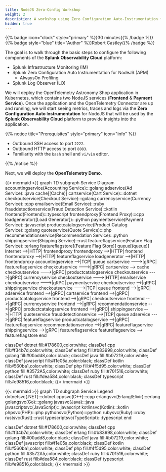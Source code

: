 ```yaml
---
title: NodeJS Zero-Config Workshop
weight: 2
description: A workshop using Zero Configuration Auto-Instrumentation for NodeJS.
hidden: true
---
```


{{% badge icon="clock" style="primary" %}}30 minutes{{% /badge %}} {{% badge style="blue" title="Author" %}}Robert Castley{{% /badge %}}

The goal is to walk through the basic steps to configure the following components of the **Splunk Observability Cloud** platform:

* Splunk Infrastructure Monitoring (IM)
* Splunk Zero Configuration Auto Instrumentation for NodeJS (APM)
  * AlwaysOn Profiling
* Splunk Log Observer (LO)

We will deploy the OpenTelemetry Astronomy Shop application in Kubernetes, which contains two NodeJS services (**Frontend** & **Payment Service**). Once the application and the OpenTelemetry Connector are up and running, we will start seeing metrics, traces and logs via the **Zero Configuration Auto Instrumentation** for NodeJS that will be used by the **Splunk Observability Cloud** platform to provide insights into the application.

{{% notice title="Prerequisites" style="primary" icon="info" %}}

* Outbound SSH access to port `2222`.
* Outbound HTTP access to port `8083`.
* Familiarity with the `bash` shell and `vi/vim` editor.

{{% /notice %}}

Next, we will deploy the **OpenTelemetry Demo**.

{{< mermaid >}}
graph TD
subgraph Service Diagram
accountingservice(Accounting Service):::golang
adservice(Ad Service):::java
cache[(Cache)]
cartservice(Cart Service):::dotnet
checkoutservice(Checkout Service):::golang
currencyservice(Currency Service):::cpp
emailservice(Email Service):::ruby
frauddetectionservice(Fraud Detection Service):::kotlin
frontend(Frontend):::typescript
frontendproxy(Frontend Proxy):::cpp
loadgenerator([Load Generator]):::python
paymentservice(Payment Service):::javascript
productcatalogservice(Product Catalog Service):::golang
quoteservice(Quote Service):::php
recommendationservice(Recommendation Service):::python
shippingservice(Shipping Service):::rust
featureflagservice(Feature Flag Service):::erlang
featureflagstore[(Feature Flag Store)]
queue[(queue)]
Internet -->|HTTP| frontendproxy
frontendproxy -->|HTTP| frontend
frontendproxy -->|HTTP| featureflagservice
loadgenerator -->|HTTP| frontendproxy
accountingservice -->|TCP| queue
cartservice --->|gRPC| featureflagservice
checkoutservice --->|gRPC| cartservice --> cache
checkoutservice --->|gRPC| productcatalogservice
checkoutservice --->|gRPC| currencyservice
checkoutservice --->|HTTP| emailservice
checkoutservice --->|gRPC| paymentservice
checkoutservice -->|gRPC| shippingservice
checkoutservice --->|TCP| queue
frontend -->|gRPC| adservice
frontend -->|gRPC| cartservice
frontend -->|gRPC| productcatalogservice
frontend -->|gRPC| checkoutservice
frontend -->|gRPC| currencyservice
frontend -->|gRPC| recommendationservice -->|gRPC| productcatalogservice
frontend -->|gRPC| shippingservice -->|HTTP| quoteservice
frauddetectionservice -->|TCP| queue
adservice --->|gRPC| featureflagservice
productcatalogservice -->|gRPC| featureflagservice
recommendationservice -->|gRPC| featureflagservice
shippingservice -->|gRPC| featureflagservice
featureflagservice --> featureflagstore
end

classDef dotnet fill:#178600,color:white;
classDef cpp fill:#f34b7d,color:white;
classDef erlang fill:#b83998,color:white;
classDef golang fill:#00add8,color:black;
classDef java fill:#b07219,color:white;
classDef javascript fill:#f1e05a,color:black;
classDef kotlin fill:#560ba1,color:white;
classDef php fill:#4f5d95,color:white;
classDef python fill:#3572A5,color:white;
classDef ruby fill:#701516,color:white;
classDef rust fill:#dea584,color:black;
classDef typescript fill:#e98516,color:black;
{{< /mermaid >}}

{{< mermaid >}}
graph TD
subgraph Service Legend
  dotnetsvc(.NET):::dotnet
  cppsvc(C++):::cpp
  erlangsvc(Erlang/Elixir):::erlang
  golangsvc(Go):::golang
  javasvc(Java):::java
  javascriptsvc(JavaScript):::javascript
  kotlinsvc(Kotlin):::kotlin
  phpsvc(PHP):::php
  pythonsvc(Python):::python
  rubysvc(Ruby):::ruby
  rustsvc(Rust):::rust
  typescriptsvc(TypeScript):::typescript
end

classDef dotnet fill:#178600,color:white;
classDef cpp fill:#f34b7d,color:white;
classDef erlang fill:#b83998,color:white;
classDef golang fill:#00add8,color:black;
classDef java fill:#b07219,color:white;
classDef javascript fill:#f1e05a,color:black;
classDef kotlin fill:#560ba1,color:white;
classDef php fill:#4f5d95,color:white;
classDef python fill:#3572A5,color:white;
classDef ruby fill:#701516,color:white;
classDef rust fill:#dea584,color:black;
classDef typescript fill:#e98516,color:black;
{{< /mermaid >}}
